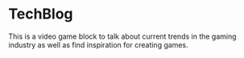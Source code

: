 # TechBlog
This is a video game block to talk about current trends in the gaming industry as well as find inspiration for creating games. 

